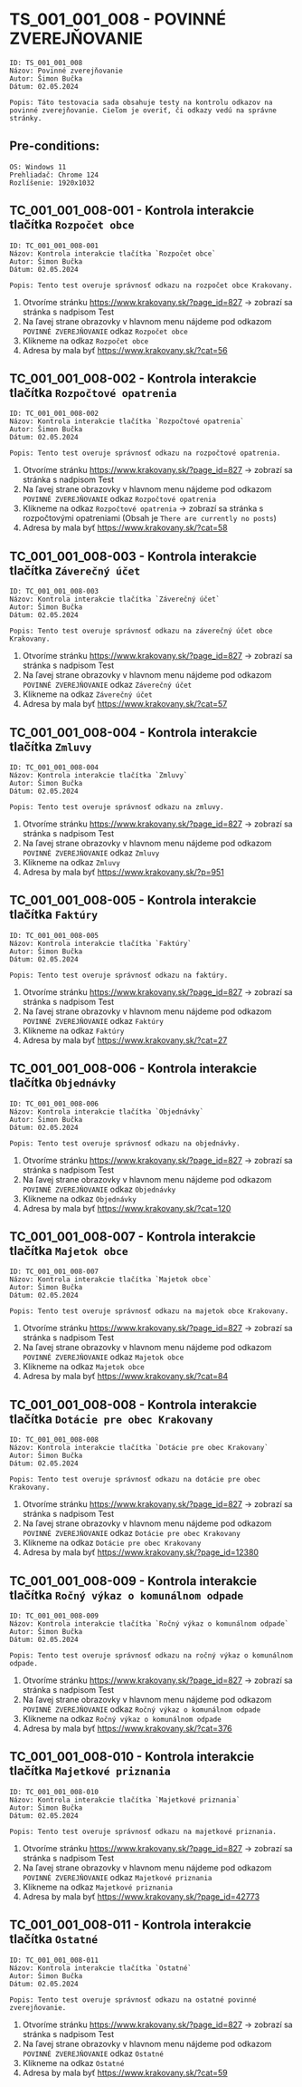 # TS_001_001_008 - POVINNÉ ZVEREJŇOVANIE

```
ID: TS_001_001_008
Názov: Povinné zverejňovanie
Autor: Šimon Bučka
Dátum: 02.05.2024
```

```
Popis: Táto testovacia sada obsahuje testy na kontrolu odkazov na povinné zverejňovanie. Cieľom je overiť, či odkazy vedú na správne stránky.
```

## Pre-conditions:

```
OS: Windows 11
Prehliadač: Chrome 124
Rozlíšenie: 1920x1032
```

## TC_001_001_008-001 - Kontrola interakcie tlačítka `Rozpočet obce`

```
ID: TC_001_001_008-001
Názov: Kontrola interakcie tlačítka `Rozpočet obce`
Autor: Šimon Bučka
Dátum: 02.05.2024
```

```
Popis: Tento test overuje správnosť odkazu na rozpočet obce Krakovany.
```

1. Otvoríme stránku https://www.krakovany.sk/?page_id=827 -> zobrazí sa stránka s nadpisom Test
2. Na ľavej strane obrazovky v hlavnom menu nájdeme pod odkazom `POVINNÉ ZVEREJŇOVANIE` odkaz `Rozpočet obce`
3. Klikneme na odkaz `Rozpočet obce`
4. Adresa by mala byť https://www.krakovany.sk/?cat=56

## TC_001_001_008-002 - Kontrola interakcie tlačítka `Rozpočtové opatrenia`

```
ID: TC_001_001_008-002
Názov: Kontrola interakcie tlačítka `Rozpočtové opatrenia`
Autor: Šimon Bučka
Dátum: 02.05.2024
```

```
Popis: Tento test overuje správnosť odkazu na rozpočtové opatrenia.
```

1. Otvoríme stránku https://www.krakovany.sk/?page_id=827 -> zobrazí sa stránka s nadpisom Test
2. Na ľavej strane obrazovky v hlavnom menu nájdeme pod odkazom `POVINNÉ ZVEREJŇOVANIE` odkaz `Rozpočtové opatrenia`
3. Klikneme na odkaz `Rozpočtové opatrenia` -> zobrazí sa stránka s rozpočtovými opatreniami (Obsah je `There are currently no posts`)
4. Adresa by mala byť https://www.krakovany.sk/?cat=58

## TC_001_001_008-003 - Kontrola interakcie tlačítka `Záverečný účet`

```
ID: TC_001_001_008-003
Názov: Kontrola interakcie tlačítka `Záverečný účet`
Autor: Šimon Bučka
Dátum: 02.05.2024
```

```
Popis: Tento test overuje správnosť odkazu na záverečný účet obce Krakovany.
```

1. Otvoríme stránku https://www.krakovany.sk/?page_id=827 -> zobrazí sa stránka s nadpisom Test
2. Na ľavej strane obrazovky v hlavnom menu nájdeme pod odkazom `POVINNÉ ZVEREJŇOVANIE` odkaz `Záverečný účet`
3. Klikneme na odkaz `Záverečný účet`
4. Adresa by mala byť https://www.krakovany.sk/?cat=57

## TC_001_001_008-004 - Kontrola interakcie tlačítka `Zmluvy`

```
ID: TC_001_001_008-004
Názov: Kontrola interakcie tlačítka `Zmluvy`
Autor: Šimon Bučka
Dátum: 02.05.2024
```

```
Popis: Tento test overuje správnosť odkazu na zmluvy.
```

1. Otvoríme stránku https://www.krakovany.sk/?page_id=827 -> zobrazí sa stránka s nadpisom Test
2. Na ľavej strane obrazovky v hlavnom menu nájdeme pod odkazom `POVINNÉ ZVEREJŇOVANIE` odkaz `Zmluvy`
3. Klikneme na odkaz `Zmluvy`
4. Adresa by mala byť https://www.krakovany.sk/?p=951

## TC_001_001_008-005 - Kontrola interakcie tlačítka `Faktúry`

```
ID: TC_001_001_008-005
Názov: Kontrola interakcie tlačítka `Faktúry`
Autor: Šimon Bučka
Dátum: 02.05.2024
```

```
Popis: Tento test overuje správnosť odkazu na faktúry.
```

1. Otvoríme stránku https://www.krakovany.sk/?page_id=827 -> zobrazí sa stránka s nadpisom Test
2. Na ľavej strane obrazovky v hlavnom menu nájdeme pod odkazom `POVINNÉ ZVEREJŇOVANIE` odkaz `Faktúry`
3. Klikneme na odkaz `Faktúry`
4. Adresa by mala byť https://www.krakovany.sk/?cat=27

## TC_001_001_008-006 - Kontrola interakcie tlačítka `Objednávky`

```
ID: TC_001_001_008-006
Názov: Kontrola interakcie tlačítka `Objednávky`
Autor: Šimon Bučka
Dátum: 02.05.2024
```

```
Popis: Tento test overuje správnosť odkazu na objednávky.
```

1. Otvoríme stránku https://www.krakovany.sk/?page_id=827 -> zobrazí sa stránka s nadpisom Test
2. Na ľavej strane obrazovky v hlavnom menu nájdeme pod odkazom `POVINNÉ ZVEREJŇOVANIE` odkaz `Objednávky`
3. Klikneme na odkaz `Objednávky`
4. Adresa by mala byť https://www.krakovany.sk/?cat=120

## TC_001_001_008-007 - Kontrola interakcie tlačítka `Majetok obce`

```
ID: TC_001_001_008-007
Názov: Kontrola interakcie tlačítka `Majetok obce`
Autor: Šimon Bučka
Dátum: 02.05.2024
```

```
Popis: Tento test overuje správnosť odkazu na majetok obce Krakovany.
```

1. Otvoríme stránku https://www.krakovany.sk/?page_id=827 -> zobrazí sa stránka s nadpisom Test
2. Na ľavej strane obrazovky v hlavnom menu nájdeme pod odkazom `POVINNÉ ZVEREJŇOVANIE` odkaz `Majetok obce`
3. Klikneme na odkaz `Majetok obce`
4. Adresa by mala byť https://www.krakovany.sk/?cat=84

## TC_001_001_008-008 - Kontrola interakcie tlačítka `Dotácie pre obec Krakovany`

```
ID: TC_001_001_008-008
Názov: Kontrola interakcie tlačítka `Dotácie pre obec Krakovany`
Autor: Šimon Bučka
Dátum: 02.05.2024
```

```
Popis: Tento test overuje správnosť odkazu na dotácie pre obec Krakovany.
```

1. Otvoríme stránku https://www.krakovany.sk/?page_id=827 -> zobrazí sa stránka s nadpisom Test
2. Na ľavej strane obrazovky v hlavnom menu nájdeme pod odkazom `POVINNÉ ZVEREJŇOVANIE` odkaz `Dotácie pre obec Krakovany`
3. Klikneme na odkaz `Dotácie pre obec Krakovany`
4. Adresa by mala byť https://www.krakovany.sk/?page_id=12380

## TC_001_001_008-009 - Kontrola interakcie tlačítka `Ročný výkaz o komunálnom odpade`

```
ID: TC_001_001_008-009
Názov: Kontrola interakcie tlačítka `Ročný výkaz o komunálnom odpade`
Autor: Šimon Bučka
Dátum: 02.05.2024
```

```
Popis: Tento test overuje správnosť odkazu na ročný výkaz o komunálnom odpade.
```

1. Otvoríme stránku https://www.krakovany.sk/?page_id=827 -> zobrazí sa stránka s nadpisom Test
2. Na ľavej strane obrazovky v hlavnom menu nájdeme pod odkazom `POVINNÉ ZVEREJŇOVANIE` odkaz `Ročný výkaz o komunálnom odpade`
3. Klikneme na odkaz `Ročný výkaz o komunálnom odpade`
4. Adresa by mala byť https://www.krakovany.sk/?cat=376

## TC_001_001_008-010 - Kontrola interakcie tlačítka `Majetkové priznania`

```
ID: TC_001_001_008-010
Názov: Kontrola interakcie tlačítka `Majetkové priznania`
Autor: Šimon Bučka
Dátum: 02.05.2024
```

```
Popis: Tento test overuje správnosť odkazu na majetkové priznania.
```

1. Otvoríme stránku https://www.krakovany.sk/?page_id=827 -> zobrazí sa stránka s nadpisom Test
2. Na ľavej strane obrazovky v hlavnom menu nájdeme pod odkazom `POVINNÉ ZVEREJŇOVANIE` odkaz `Majetkové priznania`
3. Klikneme na odkaz `Majetkové priznania`
4. Adresa by mala byť https://www.krakovany.sk/?page_id=42773

## TC_001_001_008-011 - Kontrola interakcie tlačítka `Ostatné`

```
ID: TC_001_001_008-011
Názov: Kontrola interakcie tlačítka `Ostatné`
Autor: Šimon Bučka
Dátum: 02.05.2024
```

```
Popis: Tento test overuje správnosť odkazu na ostatné povinné zverejňovanie.
```

1. Otvoríme stránku https://www.krakovany.sk/?page_id=827 -> zobrazí sa stránka s nadpisom Test
2. Na ľavej strane obrazovky v hlavnom menu nájdeme pod odkazom `POVINNÉ ZVEREJŇOVANIE` odkaz `Ostatné`
3. Klikneme na odkaz `Ostatné`
4. Adresa by mala byť https://www.krakovany.sk/?cat=59
